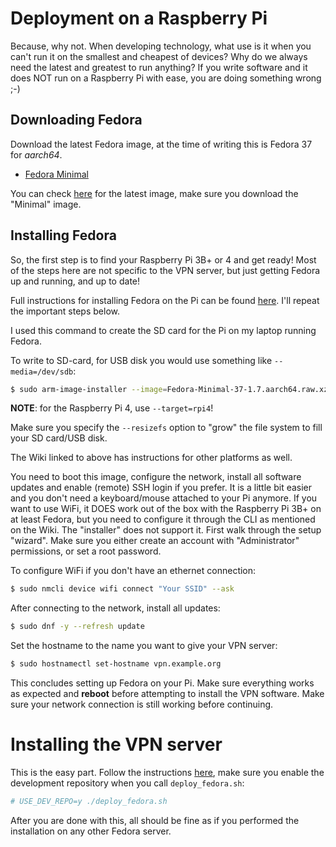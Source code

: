 # Deployment on a Raspberry Pi

Because, why not. When developing technology, what use is it when you can't 
run it on the smallest and cheapest of devices? Why do we always need the 
latest and greatest to run anything? If you write software and it does NOT 
run on a Raspberry Pi with ease, you are doing something wrong ;-)

## Downloading Fedora

Download the latest Fedora image, at the time of writing this is Fedora 37
for _aarch64_.

* [Fedora Minimal](https://download.fedoraproject.org/pub/fedora-secondary/releases/37/Spins/aarch64/images/Fedora-Minimal-37-1.7.aarch64.raw.xz)

You can check [here](https://alt.fedoraproject.org/alt/) for the latest image,
make sure you download the "Minimal" image.

## Installing Fedora

So, the first step is to find your Raspberry Pi 3B+ or 4 and get ready! Most of 
the steps here are not specific to the VPN server, but just getting Fedora up 
and running, and up to date! 

Full instructions for installing Fedora on the Pi can be found 
[here](https://fedoraproject.org/wiki/Architectures/ARM/Raspberry_Pi). I'll 
repeat the important steps below.

I used this command to create the SD card for the Pi on my laptop running 
Fedora.

To write to SD-card, for USB disk you would use something like 
`--media=/dev/sdb`:

```bash
$ sudo arm-image-installer --image=Fedora-Minimal-37-1.7.aarch64.raw.xz --resizefs --target=rpi3 --media=/dev/mmcblk0
```

**NOTE**: for the Raspberry Pi 4, use `--target=rpi4`!

Make sure you specify the `--resizefs` option to "grow" the file system to fill
your SD card/USB disk.

The Wiki linked to above has instructions for other platforms as well.

You need to boot this image, configure the network, install all software 
updates and enable (remote) SSH login if you prefer. It is a little bit easier 
and you don't need a keyboard/mouse attached to your Pi anymore. If you want to 
use WiFi, it DOES work out of the box with the Raspberry Pi 3B+ on at least 
Fedora, but you need to configure it through the CLI as mentioned on the Wiki. 
The "installer" does not support it. First walk through the setup "wizard". 
Make sure you either create an account with "Administrator" permissions, or set 
a root password.

To configure WiFi if you don't have an ethernet connection:

```bash
$ sudo nmcli device wifi connect "Your SSID" --ask
```

After connecting to the network, install all updates:
    
```bash
$ sudo dnf -y --refresh update
```

Set the hostname to the name you want to give your VPN server:

```bash
$ sudo hostnamectl set-hostname vpn.example.org
```

This concludes setting up Fedora on your Pi. Make sure everything works as 
expected and **reboot** before attempting to install the VPN software. Make 
sure your network connection is still working before continuing.

# Installing the VPN server

This is the easy part. Follow the instructions [here](DEPLOY_FEDORA.md), make
sure you enable the development repository when you call `deploy_fedora.sh`:

```bash
# USE_DEV_REPO=y ./deploy_fedora.sh
```

After you are done with this, all should be fine as if you performed the 
installation on any other Fedora server.
